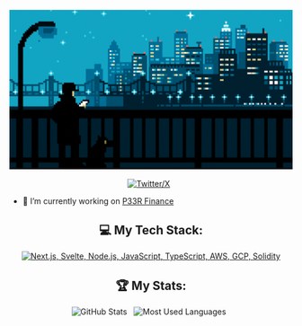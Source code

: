 <div align="center">

[![Hello World, I'm Zolty!](assets/header.gif)](https://github.com/70lty)


[![Twitter/X](https://skillicons.dev/icons?i=twitter)](https://x.com/zoltyprime) &nbsp;


</div>

- 🔭 I’m currently working on [P33R Finance](https://discord.gg/sdajjk) 

<div align="center">

## 💻 My Tech Stack:

[![Next.js, Svelte, Node.js, JavaScript, TypeScript, AWS, GCP, Solidity](https://skillicons.dev/icons?i=next,svelte,nodejs,js,ts,aws,gcp,solidity)](https://skillicons.dev)

## 🏆 My Stats:

<p>
    <img height=175 alt="GitHub Stats" src="https://github-readme-stats.vercel.app/api?username=kshyun28&show_icons=true&count_private=true&theme=dark" />&nbsp;&nbsp;
    <img height=175 alt="Most Used Languages" src="https://github-readme-stats.vercel.app/api/top-langs/?username=kshyun28&layout=compact&theme=dark" />&nbsp;&nbsp;
</p>
